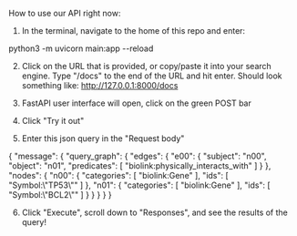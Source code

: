 How to use our API right now:


1) In the terminal, navigate to the home of this repo and enter:


python3 -m uvicorn main:app --reload


2) Click on the URL that is provided, or copy/paste it into your search engine. Type "/docs" to the end of the URL and hit enter. Should look something like: http://127.0.0.1:8000/docs

3) FastAPI user interface will open, click on the green POST bar

4) Click "Try it out"

5) Enter this json query in the "Request body"

{
    "message": {
      "query_graph": {
        "edges": {
          "e00": {
            "subject": "n00",
            "object": "n01",
            "predicates": [
              "biolink:physically_interacts_with"
            ]
          }
        },
        "nodes": {
          "n00": {
            "categories": [
              "biolink:Gene"
            ],
            "ids": [
              "Symbol:\\"TP53\\""
            ]
          },
          "n01": {
            "categories": [
              "biolink:Gene"
            ],
            "ids": [
              "Symbol:\\"BCL2\\""
            ]
          } 
        }
      }
    }
  }
  

6) Click "Execute", scroll down to "Responses", and see the results of the query! 
